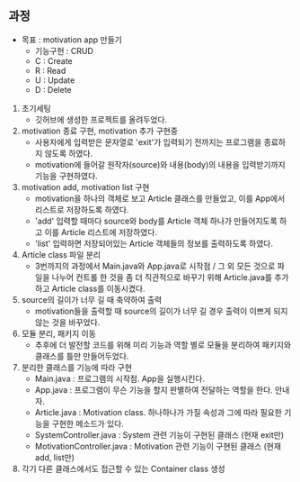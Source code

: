 ## 과정

- 목표 : motivation app 만들기
  - 기능구현 : CRUD
  - C : Create
  - R : Read
  - U : Update
  - D : Delete

1. 초기세팅
   - 깃허브에 생성한 프로젝트를 올려두었다.
2. motivation 종료 구현, motivation 추가 구현중
   - 사용자에게 입력받은 문자열로 'exit'가 입력되기 전까지는 프로그램을 종료하지 않도록 하였다.
   - motivation에 들어갈 원작자(source)와 내용(body)의 내용을 입력받기까지 기능을 구현하였다.
3. motivation add, motivation list 구현
   - motivation을 하나의 객체로 보고 Article 클래스를 만들었고, 이를 App에서 리스트로 저장하도록 하였다.
   - 'add' 입력할 때마다 source와 body를 Article 객체 하나가 만들어지도록 하고 이를 Article 리스트에 저장하였다.
   - 'list' 입력하면 저장되어있는 Article 객체들의 정보를 출력하도록 하였다.
4. Article class 파일 분리
   - 3번까지의 과정에서 Main.java와 App.java로 시작점 / 그 외 모든 것으로 파일을 나누어 컨트롤 한 것을 좀 더 직관적으로 바꾸기 위해 Article.java를 추가하고 Article class를 이동시켰다.
5. source의 길이가 너무 길 때 축약하여 출력
   - motivation들을 출력할 때 source의 길이가 너무 길 경우 출력이 이쁘게 되지 않는 것을 바꾸었다.
6. 모듈 분리, 패키지 이동
   - 추후에 더 발전할 코드를 위해 미리 기능과 역할 별로 모듈을 분리하여 패키지와 클래스를 틀만 만들어두었다.
7. 분리한 클래스를 기능에 따라 구현
   - Main.java : 프로그램의 시작점. App을 실행시킨다.
   - App.java : 프로그램이 무슨 기능을 할지 판별하여 전달하는 역할을 한다. 안내자.
   - Article.java : Motivation class. 하나하나가 가질 속성과 그에 따라 필요한 기능을 구현한 메소드가 있다.
   - SystemController.java : System 관련 기능이 구현된 클래스 (현재 exit만)
   - MotivationController.java : Motivation 관련 기능이 구현된 클래스 (현재 add, list만)
8. 각기 다른 클래스에서도 접근할 수 있는 Container class 생성